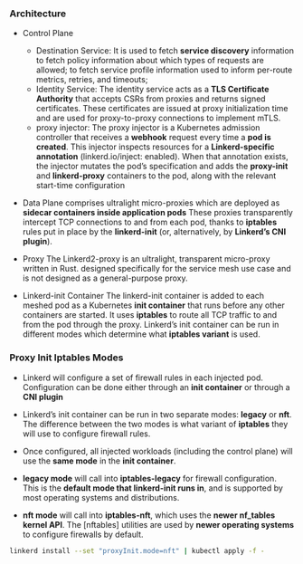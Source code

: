 ### Architecture

* Control Plane
  * Destination Service:
    It is used to fetch **service discovery** information to fetch policy information about which types of requests are allowed; to fetch service profile information used to inform per-route metrics, retries, and timeouts; 
  * Identity Service:
    The identity service acts as a **TLS Certificate Authority** that accepts CSRs from proxies and returns signed certificates. These certificates are issued at proxy initialization time and are used for proxy-to-proxy connections to implement mTLS.
  * proxy injector:
    The proxy injector is a Kubernetes admission controller that receives a **webhook** request every time a **pod is created**. This injector inspects resources for a **Linkerd-specific annotation** (linkerd.io/inject: enabled). When that annotation exists, the injector mutates the pod’s specification and adds the **proxy-init** and **linkerd-proxy** containers to the pod, along with the relevant start-time configuration

* Data Plane
comprises ultralight micro-proxies which are deployed as **sidecar containers inside application pods**
These proxies transparently intercept TCP connections to and from each pod, thanks to **iptables** rules put in place by the **linkerd-init** (or, alternatively, by **Linkerd’s CNI plugin**).

* Proxy
The Linkerd2-proxy is an ultralight, transparent micro-proxy written in Rust.
designed specifically for the service mesh use case and is not designed as a general-purpose proxy.

* Linkerd-init Container
The linkerd-init container is added to each meshed pod as a Kubernetes **init container** that runs before any other containers are started. It uses **iptables** to route all TCP traffic to and from the pod through the proxy. Linkerd’s init container can be run in different modes which determine what **iptables variant** is used.

### Proxy Init Iptables Modes

* Linkerd will configure a set of firewall rules in each injected pod. Configuration can be done either through an **init container** or through a **CNI plugin**
* Linkerd’s init container can be run in two separate modes: **legacy** or **nft**. The difference between the two modes is what variant of **iptables** they will use to configure firewall rules.
* Once configured, all injected workloads (including the control plane) will use the **same mode** in the **init container**.


* **legacy mode** will call into **iptables-legacy** for firewall configuration. This is the **default mode that linkerd-init runs in**, and is supported by most operating systems and distributions.
* **nft mode** will call into **iptables-nft**, which uses the **newer nf_tables kernel API**. The [nftables] utilities are used by **newer operating systems** to configure firewalls by default.

```bash
linkerd install --set "proxyInit.mode=nft" | kubectl apply -f -
```

